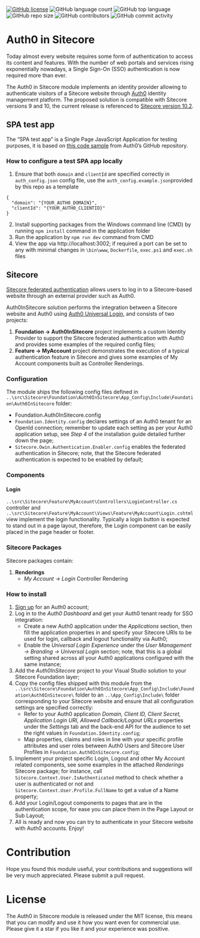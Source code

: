 [![GitHub license](https://img.shields.io/github/license/kate-orlova/auth0-in-sitecore.svg)](https://github.com/kate-orlova/auth0-in-sitecore/blob/master/LICENSE)
![GitHub language count](https://img.shields.io/github/languages/count/kate-orlova/auth0-in-sitecore.svg?style=flat)
![GitHub top language](https://img.shields.io/github/languages/top/kate-orlova/auth0-in-sitecore.svg?style=flat)
![GitHub repo size](https://img.shields.io/github/repo-size/kate-orlova/auth0-in-sitecore.svg?style=flat)
![GitHub contributors](https://img.shields.io/github/contributors/kate-orlova/auth0-in-sitecore)
![GitHub commit activity](https://img.shields.io/github/commit-activity/y/kate-orlova/auth0-in-sitecore)

# Auth0 in Sitecore
Today almost every website requires some form of authentication to access its content and features. With the number of web portals and services rising exponentially nowadays, a Single Sign-On (SSO) authentication is now required more than ever.

The Auth0 in Sitecore module implements an identity provider allowing to authenticate visitors of a Sitecore website through [Auth0](https://auth0.com/docs/get-started/auth0-overview) identity management platform. The proposed solution is compatible with Sitecore versions 9 and 10, the current release is referenced to [Sitecore version 10.2](https://dev.sitecore.net/Downloads/Sitecore_Experience_Platform/102/Sitecore_Experience_Platform_102.aspx).


## SPA test app
The “SPA test app” is a Single Page JavaScript Application for testing purposes, it is based on [this code sample](https://github.com/auth0-samples/auth0-javascript-samples/tree/master/01-Login) from Auth0’s GitHub repository.

### How to configure a test SPA app locally 
1. Ensure that both `domain` and `clientId` are specified correctly in `auth_config.json` config file, use the `auth_config.example.json`provided by this repo as a template 
```
{
  "domain": "{YOUR_AUTH0_DOMAIN}",
  "clientId": "{YOUR_AUTH0_CLIENTID}"
}
```
2. Install supporting packages from the Windows command line (CMD) by running `npm install` command in the application folder 
3. Run the application by `npm run dev` command from CMD
4. View the app via http://localhost:3002; if required a port can be set to any with minimal changes in `\bin\www`, `Dockerfile`, `exec.ps1` and `exec.sh` files

## Sitecore
[Sitecore federated authentication](https://doc.sitecore.com/xp/en/developers/102/sitecore-experience-manager/using-federated-authentication-with-sitecore.html) allows users to log in to a Sitecore-based website through an external provider such as Auth0.

Auth0InSitecore solution performs the integration between a Sitecore website and Auth0 using [Auth0 Universal Login](https://auth0.com/docs/authenticate/login/auth0-universal-login), and consists of two projects:
1. **Foundation -> Auth0InSitecore** project implements a custom Identity Provider to support the Sitecore federated authentication with Auth0 and provides some examples of the required config files; 
2. **Feature -> MyAccount** project demonstrates the execution of a typical authentication feature in Sitecore and gives some examples of My Account components built as Controller Renderings. 


### Configuration
The module ships the following config files defined in `..\src\Sitecore\Foundation\Auth0InSitecore\App_Config\Include\Foundation\Auth0InSitecore` folder:
 - Foundation.Auth0InSitecore.config
 - `Foundation.Identity.config` declares settings of an Auth0 tenant for an OpenId connection; remember to update each setting as per your Auth0 application setup, see _Step 4_ of the installation guide detailed further down the page;
 - `Sitecore.Owin.Authentication.Enabler.config` enables the federated authentication in Sitecore; note, that the Sitecore federated authentication is expected to be enabled by default;
 
 
### Components
#### Login
`..\src\Sitecore\Feature\MyAccount\Controllers\LoginController.cs` controller and `..\src\Sitecore\Feature\MyAccount\Views\Feature\MyAccount\Login.cshtml` view implement the login functionality. Typically a login button is expected to stand out in a page layout, therefore, the Login component can be easily placed in the page header or footer.

### Sitecore Packages
Sitecore packages contain:
1. **Renderings**
   - _My Account -> Login_ Controller Rendering
 
 ### How to install
1. [Sign up](https://auth0.com/signup) for an Auth0 account;
2. Log in to the _Auth0 Dashboard_ and get your Auth0 tenant ready for SSO integration:
   - Create a new Auth0 application under the _Applications_ section, then fill the application properties in and specify your Sitecore URIs to be used for login, callback and logout functionality via Auth0;
   - Enable the _Universal Login Experience_ under the _User Management -> Branding -> Universal Login_ section; note, that this is a global setting shared across all your Auth0 applications configured with the same instance;
3. Add the _Auth0InSitecore_ project to your Visual Studio solution to your Sitecore Foundation layer;
4. Copy the config files shipped with this module from the `..\src\Sitecore\Foundation\Auth0InSitecore\App_Config\Include\Foundation\Auth0InSitecore\` folder to an  `..\App_Config\Include\` folder corresponding to your Sitecore website and ensure that all configuration settings are specified correctly:
   - Refer to your Auth0 application _Domain, Client ID, Client Secret, Application Login URI, Allowed Callback/Logout URLs_ properties under the _Settings_ tab and the back-end API for the audience to set the right values in `Foundation.Identity.config`;
   - Map properties, claims and roles in line with your specific profile attributes and user roles between Auth0 Users and Sitecore User Profiles in `Foundation.Auth0InSitecore.config`;
5. Implement your project specific Login, Logout and other My Account related components, see some examples in the attached _Renderings_ Sitecore package; for instance, call `Sitecore.Context.User.IsAuthenticated` method to check whether a user is authenticated or not and `Sitecore.Context.User.Profile.FullName` to get a value of a Name property;
6.	Add your Login/Logout components to pages that are in the authentication scope, for ease you can place them in the Page Layout or Sub Layout;
7.	All is ready and now you can try to authenticate in your Sitecore website with Auth0 accounts. Enjoy!


 
 
 
 
 # Contribution
Hope you found this module useful, your contributions and suggestions will be very much appreciated. Please submit a pull request.

 # License
The Auth0 in Sitecore module is released under the MIT license, this means that you can modify and use it how you want even for commercial use. Please give it a star if you like it and your experience was positive.

